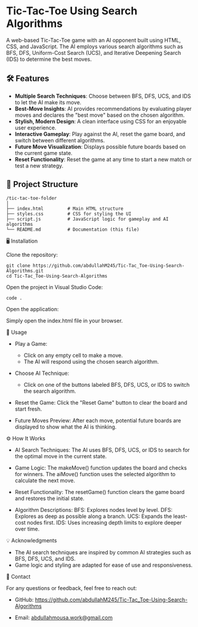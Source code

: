 # Tic-Tac-Toe Using Search Algorithms
A web-based Tic-Tac-Toe game with an AI opponent built using HTML, CSS, and JavaScript. The AI employs various search algorithms such as BFS, DFS, Uniform-Cost Search (UCS), and Iterative Deepening Search (IDS) to determine the best moves.

## 🛠️ Features
- **Multiple Search Techniques**: Choose between BFS, DFS, UCS, and IDS to let the AI make its move.
- **Best-Move Insights**: AI provides recommendations by evaluating player moves and declares the "best move" based on the chosen algorithm.
- **Stylish, Modern Design**: A clean interface using CSS for an enjoyable user experience.
- **Interactive Gameplay**: Play against the AI, reset the game board, and switch between different algorithms.
- **Future Move Visualization**: Displays possible future boards based on the current game state.
- **Reset Functionality**: Reset the game at any time to start a new match or test a new strategy.

## 📂 Project Structure

    /tic-tac-toe-folder
    │
    ├── index.html         # Main HTML structure
    ├── styles.css         # CSS for styling the UI
    ├── script.js          # JavaScript logic for gameplay and AI algorithms
    └── README.md          # Documentation (this file)



🖥️ Installation

Clone the repository:

    git clone https://github.com/abdullahM245/Tic-Tac_Toe-Using-Search-Algorithms.git
    cd Tic-Tac_Toe-Using-Search-Algorithms


Open the project in Visual Studio Code:

    code .

Open the application:

   Simply open the index.html file in your browser.

    
🔑 Usage

- Play a Game:
   - Click on any empty cell to make a move.
   - The AI will respond using the chosen search algorithm.
    
- Choose AI Technique:
  - Click on one of the buttons labeled BFS, DFS, UCS, or IDS to switch the search algorithm.

- Reset the Game:
    Click the "Reset Game" button to clear the board and start fresh.

- Future Moves Preview:
    After each move, potential future boards are displayed to show what the AI is thinking.


⚙️ How It Works

- AI Search Techniques:
    The AI uses BFS, DFS, UCS, or IDS to search for the optimal move in the current state.

- Game Logic:
    The makeMove() function updates the board and checks for winners.
    The aiMove() function uses the selected algorithm to calculate the next move.

- Reset Functionality:
    The resetGame() function clears the game board and restores the initial state.

- Algorithm Descriptions:
    BFS: Explores nodes level by level.
    DFS: Explores as deep as possible along a branch.
    UCS: Expands the least-cost nodes first.
    IDS: Uses increasing depth limits to explore deeper over time.



💡 Acknowledgments

- The AI search techniques are inspired by common AI strategies such as BFS, DFS, UCS, and IDS.
- Game logic and styling are adapted for ease of use and responsiveness.


📧 Contact

For any questions or feedback, feel free to reach out:

- GitHub: https://github.com/abdullahM245/Tic-Tac_Toe-Using-Search-Algorithms

- Email: abdullahmousa.work@gmail.com
